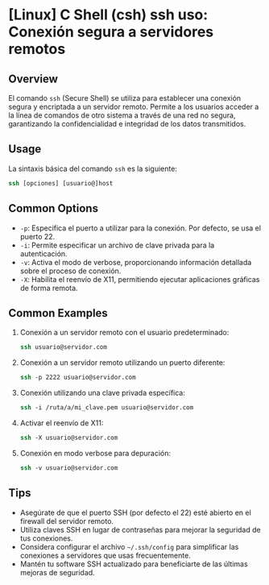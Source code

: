 # [Linux] C Shell (csh) ssh uso: Conexión segura a servidores remotos

## Overview
El comando `ssh` (Secure Shell) se utiliza para establecer una conexión segura y encriptada a un servidor remoto. Permite a los usuarios acceder a la línea de comandos de otro sistema a través de una red no segura, garantizando la confidencialidad e integridad de los datos transmitidos.

## Usage
La sintaxis básica del comando `ssh` es la siguiente:

```csh
ssh [opciones] [usuario@]host
```

## Common Options
- `-p`: Especifica el puerto a utilizar para la conexión. Por defecto, se usa el puerto 22.
- `-i`: Permite especificar un archivo de clave privada para la autenticación.
- `-v`: Activa el modo de verbose, proporcionando información detallada sobre el proceso de conexión.
- `-X`: Habilita el reenvío de X11, permitiendo ejecutar aplicaciones gráficas de forma remota.

## Common Examples
1. Conexión a un servidor remoto con el usuario predeterminado:
   ```csh
   ssh usuario@servidor.com
   ```

2. Conexión a un servidor remoto utilizando un puerto diferente:
   ```csh
   ssh -p 2222 usuario@servidor.com
   ```

3. Conexión utilizando una clave privada específica:
   ```csh
   ssh -i /ruta/a/mi_clave.pem usuario@servidor.com
   ```

4. Activar el reenvío de X11:
   ```csh
   ssh -X usuario@servidor.com
   ```

5. Conexión en modo verbose para depuración:
   ```csh
   ssh -v usuario@servidor.com
   ```

## Tips
- Asegúrate de que el puerto SSH (por defecto el 22) esté abierto en el firewall del servidor remoto.
- Utiliza claves SSH en lugar de contraseñas para mejorar la seguridad de tus conexiones.
- Considera configurar el archivo `~/.ssh/config` para simplificar las conexiones a servidores que usas frecuentemente.
- Mantén tu software SSH actualizado para beneficiarte de las últimas mejoras de seguridad.